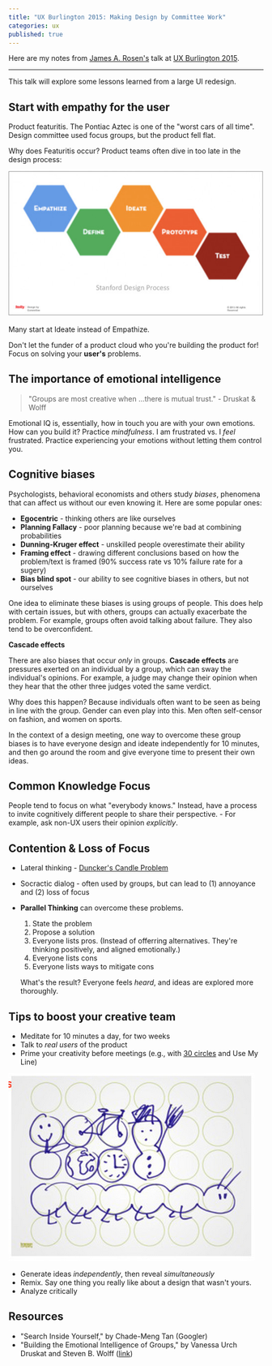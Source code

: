 ```yaml
---
title: "UX Burlington 2015: Making Design by Committee Work"
categories: ux
published: true
---
```


Here are my notes from [James A. Rosen's](https://twitter.com/jamesarosen) talk at [UX Burlington 2015](http://uxburlington.com/).

---

This talk will explore some lessons learned from a large UI redesign.

## Start with empathy for the user

Product featuritis. The Pontiac Aztec is one of the "worst cars of all time". Design committee used focus groups, but the product fell flat.

Why does Featuritis occur? Product teams often dive in too late in the design process:

<p class="text-center"> <img class='image-medium' src="/images/posts/ux-burlington-2015-making-design-by-committee-work-stanford-design-process.png" alt=""> </p>

Many start at Ideate instead of Empathize.

Don't let the funder of a product cloud who you're building the product for! Focus on solving your **user's** problems.

## The importance of emotional intelligence

> "Groups are most creative when ...there is mutual trust." - Druskat & Wolff

Emotional IQ is, essentially, how in touch you are with your own emotions. How can you build it? Practice *mindfulness*. I am frustrated vs. I *feel* frustrated. Practice experiencing your emotions without letting them control you.

## Cognitive biases

Psychologists, behavioral economists and others study *biases*, phenomena that can affect us without our even knowing it. Here are some popular ones:

- **Egocentric** - thinking others are like ourselves
- **Planning Fallacy** - poor planning because we're bad at combining probabilities
- **Dunning-Kruger effect** - unskilled people overestimate their ability
- **Framing effect** - drawing different conclusions based on how the problem/text is framed (90% success rate vs 10% failure rate for a sugery)
- **Bias blind spot** - our ability to see cognitive biases in others, but not ourselves
    
One idea to eliminate these biases is using groups of people. This does help with certain issues, but with others, groups can actually exacerbate the problem. For example, groups often avoid talking about failure. They also tend to be overconfident.

**Cascade effects**

There are also biases that occur _only_ in groups. **Cascade effects** are pressures exerted on an individual by a group, which can sway the individual's opinions. For example, a judge may change their opinion when they hear that the other three judges voted the same verdict.

Why does this happen? Because individuals often want to be seen as being in line with the group. Gender can even play into this. Men often self-censor on fashion, and women on sports.

In the context of a design meeting, one way to overcome these group biases is to have everyone design and ideate independently for 10 minutes, and then go around the room and give everyone time to present their own ideas.

## Common Knowledge Focus

People tend to focus on what "everybody knows." Instead, have a process to invite cognitively different people to share their perspective.
    - For example, ask non-UX users their opinion _explicitly_.

## Contention & Loss of Focus

- Lateral thinking - [Duncker's Candle Problem](http://www.wikiwand.com/en/Candle_problem)
- Socractic dialog - often used by groups, but can lead to (1) annoyance and (2) loss of focus
- **Parallel Thinking** can overcome these problems.
  1. State the problem
  2. Propose a solution
  3. Everyone lists pros. (Instead of offerring alternatives. They're thinking positively, and aligned emotionally.)
  4. Everyone lists cons
  5. Everyone lists ways to mitigate cons

    What's the result? Everyone feels _heard_, and ideas are explored more thoroughly.

## Tips to boost your creative team

- Meditate for 10 minutes a day, for two weeks
- Talk to _real users_ of the product
- Prime your creativity before meetings (e.g., with [30 circles](http://www.skills21.org/2013/01/jumpstart-creativity-with-the-30-circles-challenge/) and Use My Line)

<p class="text-center"> <img class='image-medium' src="/images/posts/ux-burlington-2015-making-design-by-committee-work-30-circles.png" alt=""> </p>

- Generate ideas *independently*, then reveal *simultaneously*
- Remix. Say one thing you really like about a design that wasn't yours.
- Analyze critically

## Resources

- "Search Inside Yourself," by Chade-Meng Tan (Googler)
- "Building the Emotional Intelligence of Groups," by Vanessa Urch Druskat and Steven B. Wolff ([link](https://hbr.org/2001/03/building-the-emotional-intelligence-of-groups))
